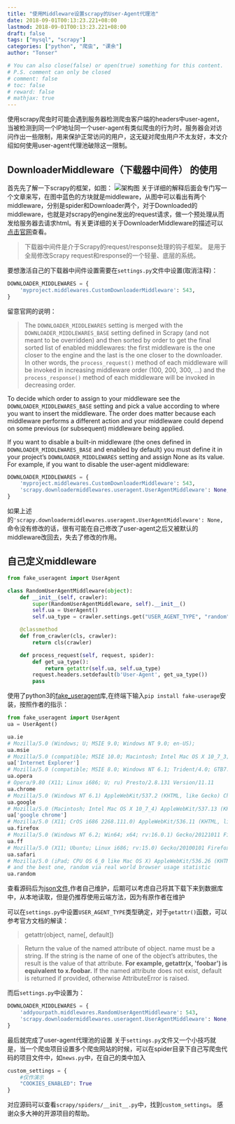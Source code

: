 ```yaml
---
title: "使用Middleware设置scrapy的User-Agent代理池"
date: 2018-09-01T00:13:23.221+08:00
lastmod: 2018-09-01T00:13:23.221+08:00
draft: false
tags: ["mysql", "scrapy"]
categories: ["python", "爬虫", "课余"]
author: "Tonser"

# You can also close(false) or open(true) something for this content.
# P.S. comment can only be closed
# comment: false
# toc: false
# reward: false
# mathjax: true
---
```

使用scrapy爬虫时可能会遇到服务器检测爬虫客户端的headers中user-agent，当被检测到同一个IP地址同一个user-agent有类似爬虫的行为时，服务器会对访问作出一些限制，用来保护正常访问的用户，这无疑对爬虫用户不太友好，本文介绍如何使用user-agent代理池破除这一限制。
<!--more--> 
## DownloaderMiddleware（下载器中间件） 的使用
首先先了解一下scrapy的框架，如图：
![架构图](/image/scrapy_architecture_02.png)
关于详细的解释后面会专门写一个文章来写，在图中蓝色的方块就是middleware，从图中可以看出有两个middleware，分别是spider和Downloader两个，对于Downloaded的middleware，也就是对scrapy的engine发出的request请求，做一个预处理从而发给服务器去请求html。有关更详细的关于DownloaderMiddleware的描述可以[点击官网](https://docs.scrapy.org/en/latest/topics/downloader-middleware.html)查看。

> 下载器中间件是介于Scrapy的request/response处理的钩子框架。 是用于全局修改Scrapy request和response的一个轻量、底层的系统。

要想激活自己的下载器中间件设置需要在`settings.py`文件中设置(取消注释)：
```python
DOWNLOADER_MIDDLEWARES = {
    'myproject.middlewares.CustomDownloaderMiddleware': 543,
}
```
留意官网的说明：

>The `DOWNLOADER_MIDDLEWARES` setting is merged with the `DOWNLOADER_MIDDLEWARES_BASE` setting defined in Scrapy (and not meant to be overridden) and then sorted by order to get the final sorted list of enabled middlewares: the first middleware is the one closer to the engine and the last is the one closer to the downloader. In other words, the `process_request()` method of each middleware will be invoked in increasing middleware order (100, 200, 300, …) and the `process_response()` method of each middleware will be invoked in decreasing order.
>
To decide which order to assign to your middleware see the `DOWNLOADER_MIDDLEWARES_BASE` setting and pick a value according to where you want to insert the middleware. The order does matter because each middleware performs a different action and your middleware could depend on some previous (or subsequent) middleware being applied.
>
If you want to disable a built-in middleware (the ones defined in `DOWNLOADER_MIDDLEWARES_BASE` and enabled by default) you must define it in your project’s `DOWNLOADER_MIDDLEWARES` setting and assign None as its value. For example, if you want to disable the user-agent middleware:
>
```python
DOWNLOADER_MIDDLEWARES = {
    'myproject.middlewares.CustomDownloaderMiddleware': 543,
    'scrapy.downloadermiddlewares.useragent.UserAgentMiddleware': None,
}
```

如果上述的`'scrapy.downloadermiddlewares.useragent.UserAgentMiddleware': None,`命令没有修改的话，很有可能在自己修改了user-agent之后又被默认的middleware改回去，失去了修改的作用。

## 自己定义middleware
```python
from fake_useragent import UserAgent

class RandomUserAgentMiddleware(object):
    def __init__(self, crawler):
        super(RandomUserAgentMiddleware, self).__init__()
        self.ua = UserAgent()
        self.ua_type = crawler.settings.get("USER_AGENT_TYPE", "random")

    @classmethod
    def from_crawler(cls, crawler):
        return cls(crawler)

    def process_request(self, request, spider):
        def get_ua_type():
            return getattr(self.ua, self.ua_type)
        request.headers.setdefault(b'User-Agent', get_ua_type())
        pass
```


使用了python3的[fake_useragent](https://github.com/hellysmile/fake-useragent)库,在终端下输入`pip install fake-userage`安装，按照作者的指示：

>
```python
from fake_useragent import UserAgent
ua = UserAgent()

ua.ie
# Mozilla/5.0 (Windows; U; MSIE 9.0; Windows NT 9.0; en-US);
ua.msie
# Mozilla/5.0 (compatible; MSIE 10.0; Macintosh; Intel Mac OS X 10_7_3; Trident/6.0)'
ua['Internet Explorer']
# Mozilla/5.0 (compatible; MSIE 8.0; Windows NT 6.1; Trident/4.0; GTB7.4; InfoPath.2; SV1; .NET CLR 3.3.69573; WOW64; en-US)
ua.opera
# Opera/9.80 (X11; Linux i686; U; ru) Presto/2.8.131 Version/11.11
ua.chrome
# Mozilla/5.0 (Windows NT 6.1) AppleWebKit/537.2 (KHTML, like Gecko) Chrome/22.0.1216.0 Safari/537.2'
ua.google
# Mozilla/5.0 (Macintosh; Intel Mac OS X 10_7_4) AppleWebKit/537.13 (KHTML, like Gecko) Chrome/24.0.1290.1 Safari/537.13
ua['google chrome']
# Mozilla/5.0 (X11; CrOS i686 2268.111.0) AppleWebKit/536.11 (KHTML, like Gecko) Chrome/20.0.1132.57 Safari/536.11
ua.firefox
# Mozilla/5.0 (Windows NT 6.2; Win64; x64; rv:16.0.1) Gecko/20121011 Firefox/16.0.1
ua.ff
# Mozilla/5.0 (X11; Ubuntu; Linux i686; rv:15.0) Gecko/20100101 Firefox/15.0.1
ua.safari
# Mozilla/5.0 (iPad; CPU OS 6_0 like Mac OS X) AppleWebKit/536.26 (KHTML, like Gecko) Version/6.0 Mobile/10A5355d Safari/8536.25
# and the best one, random via real world browser usage statistic
ua.random
```

查看源码后为[json文件](http://d2g6u4gh6d9rq0.cloudfront.net/browsers/fake_useragent_0.1.10.json),作者自己维护，后期可以考虑自己将其下载下来到数据库中，从本地读取，但是仍推荐使用云端方法，因为有原作者在维护

可以在`settings.py`中设置`USER_AGENT_TYPE`类型确定，对于`getattr()`函数，可以参考官方文档的解读：

>getattr(object, name[, default])
    
>Return the value of the named attribute of object. name must be a string. If the string is the name of one of the object’s attributes, the result is the value of that attribute. **For example, getattr(x, 'foobar') is equivalent to x.foobar.** If the named attribute does not exist, default is returned if provided, otherwise AttributeError is raised.

而后`settings.py`中设置为：
```python
DOWNLOADER_MIDDLEWARES = {
    'addyourpath.middlewares.RandomUserAgentMiddleware': 543,
    'scrapy.downloadermiddlewares.useragent.UserAgentMiddleware': None,
}
```
最后就完成了user-agent代理池的设置
关于`settings.py`文件又一个小技巧就是，当一个爬虫项目设置多个爬虫网站的时候，可以在spider目录下自己写爬虫代码的项目文件中，如`news.py`中，在自己的类中加入
```python
custom_settings = {
    #仅作演示
    "COOKIES_ENABLED": True
}
```
对应源码可以查看`scrapy/spiders/__init__.py`中，找到`custom_settings`。
感谢众多大神的开源项目的帮助。